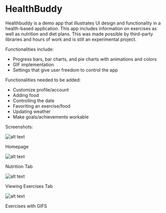# HealthBuddy

Healthbuddy is a demo app that illustrates UI design and functionality in a health-based application.
This app includes information on exercises as well as nutrition and diet plans.
This was made possible by third-party libraries and hours of work and is still an experimental project.

Functionalities include:
  - Progress bars, bar charts, and pie charts with animations and colors
  - GIF implementation
  - Settings that give user freedom to control the app

Functionalities needed to be added:
  - Customize profile/account
  - Adding food
  - Controlling the date
  - Favoriting an exercise/food
  - Updating weather
  - Make goals/achievements workable
  
  
Screenshots:

![alt text](http://i63.tinypic.com/juu71f.png)

Homepage

![alt text](http://i64.tinypic.com/6q9qwx.png)

Nutrition Tab

![alt text](http://i63.tinypic.com/2l8evsi.png)

Viewing Exercises Tab

![alt text](http://i64.tinypic.com/25ai0yu.png)

Exercises with GIFS
